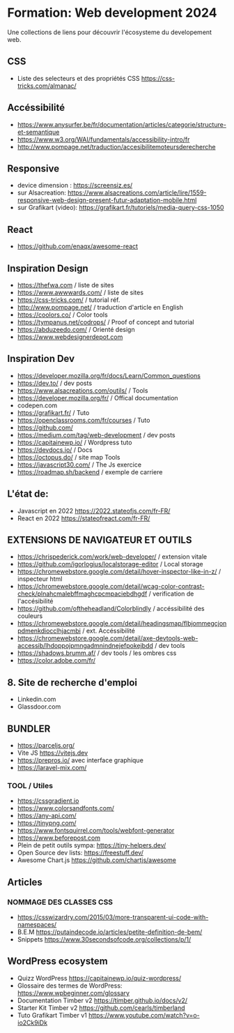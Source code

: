 # Formation: Web development 2024
Une collections de liens pour découvrir l'écosysteme du developement web.

## CSS
- Liste des selecteurs et des propriétés CSS <https://css-tricks.com/almanac/>

## Accéssibilité

- <https://www.anysurfer.be/fr/documentation/articles/categorie/structure-et-semantique>
- <https://www.w3.org/WAI/fundamentals/accessibility-intro/fr>
- <http://www.pompage.net/traduction/accesibilitemoteursderecherche>

## Responsive 
- device dimension : <https://screensiz.es/>
- sur Alsacreation: <https://www.alsacreations.com/article/lire/1559-responsive-web-design-present-futur-adaptation-mobile.html>
- sur Grafikart (video): <https://grafikart.fr/tutoriels/media-query-css-1050>

## React 
- <https://github.com/enaqx/awesome-react>

## Inspiration Design

- <https://thefwa.com> / liste de sites
- <https://www.awwwards.com/> / liste de sites
- <https://css-tricks.com/> / tutorial réf.
- <http://www.pompage.net/> / traduction d'article en English
- <https://coolors.co/> / Color tools
- <https://tympanus.net/codrops/> / Proof of concept and tutorial
- <https://abduzeedo.com/> / Orienté design
- <https://www.webdesignerdepot.com>

## Inspiration Dev

- <https://developer.mozilla.org/fr/docs/Learn/Common_questions>
- <https://dev.to/> / dev posts
- <https://www.alsacreations.com/outils/> / Tools
- <https://developer.mozilla.org/fr/> / Offical documentation
- codepen.com 
- <https://grafikart.fr/> / Tuto
- <https://openclassrooms.com/fr/courses> / Tuto
- <https://github.com/> 
- <https://medium.com/tag/web-development> / dev posts
- <https://capitainewp.io/> / Wordpress tuto
- <https://devdocs.io/> / Docs
- <https://octopus.do/> / site map Tools
- <https://javascript30.com/> / The Js exercice
- <https://roadmap.sh/backend> / exemple de carriere

## L'état de:
- Javascript en 2022 <https://2022.stateofjs.com/fr-FR/>
- React en 2022 <https://stateofreact.com/fr-FR/>

## EXTENSIONS DE NAVIGATEUR ET OUTILS

- <https://chrispederick.com/work/web-developer/> / extension vitale
- <https://github.com/igorlogius/localstorage-editor> / Local storage
- <https://chromewebstore.google.com/detail/hover-inspector-like-in-z/> / inspecteur html
- <https://chromewebstore.google.com/detail/wcag-color-contrast-check/plnahcmalebffmaghcpcmpaciebdhgdf> / verification de l'accésibilité
- <https://github.com/oftheheadland/Colorblindly> / accéssibilité des couleurs
- <https://chromewebstore.google.com/detail/headingsmap/flbjommegcjonpdmenkdiocclhjacmbi> / ext. Accéssibilité
- <https://chromewebstore.google.com/detail/axe-devtools-web-accessib/lhdoppojpmngadmnindnejefpokejbdd> / dev tools
- <https://shadows.brumm.af/> / dev tools / les ombres css
- <https://color.adobe.com/fr/>

## 8. Site de recherche d'emploi

- Linkedin.com
- Glassdoor.com

## BUNDLER

- <https://parceljs.org/>
- Vite JS <https://vitejs.dev>
- <https://prepros.io/>  avec interface graphique
- <https://laravel-mix.com/>

### TOOL / Utiles

- <https://cssgradient.io> 
- <https://www.colorsandfonts.com/>
- <https://any-api.com/>
- <https://tinypng.com/>
- <https://www.fontsquirrel.com/tools/webfont-generator>
- <https://www.beforepost.com>
- Plein de petit outils sympa: <https://tiny-helpers.dev/>
- Open Source dev lists: <https://freestuff.dev/>
- Awesome Chart.js <https://github.com/chartjs/awesome>

## Articles
### NOMMAGE DES CLASSES CSS

- <https://csswizardry.com/2015/03/more-transparent-ui-code-with-namespaces/>
- B.E.M <https://putaindecode.io/articles/petite-definition-de-bem/>
- Snippets <https://www.30secondsofcode.org/collections/p/1/>

## WordPress ecosystem
- Quizz WordPress <https://capitainewp.io/quiz-wordpress/>
- Glossaire des termes de WordPress: <https://www.wpbeginner.com/glossary>
- Documentation Timber v2 <https://timber.github.io/docs/v2/>
- Starter Kit Timber v2 <https://github.com/cearls/timberland>
- Tuto Grafikart Timber v1 <https://www.youtube.com/watch?v=o-io2Ck9iDk>
